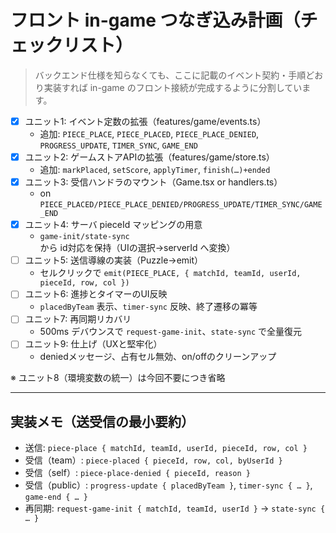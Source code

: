 # フロント in-game つなぎ込み計画（チェックリスト）

> バックエンド仕様を知らなくても、ここに記載のイベント契約・手順どおり実装すれば in-game のフロント接続が完成するように分割しています。

- [x] ユニット1: イベント定数の拡張（features/game/events.ts）
  - 追加: `PIECE_PLACE`, `PIECE_PLACED`, `PIECE_PLACE_DENIED`, `PROGRESS_UPDATE`, `TIMER_SYNC`, `GAME_END`
- [x] ユニット2: ゲームストアAPIの拡張（features/game/store.ts）
  - 追加: `markPlaced`, `setScore`, `applyTimer`, `finish(…)+ended`
- [x] ユニット3: 受信ハンドラのマウント（Game.tsx or handlers.ts）
  - on `PIECE_PLACED/PIECE_PLACE_DENIED/PROGRESS_UPDATE/TIMER_SYNC/GAME_END`
- [x] ユニット4: サーバ pieceId マッピングの用意
  - `game-init/state-sync` から id対応を保持（UIの選択→serverId へ変換）
- [ ] ユニット5: 送信導線の実装（Puzzle→emit）
  - セルクリックで `emit(PIECE_PLACE, { matchId, teamId, userId, pieceId, row, col })`
- [ ] ユニット6: 進捗とタイマーのUI反映
  - `placedByTeam` 表示、`timer-sync` 反映、終了遷移の冪等
- [ ] ユニット7: 再同期リカバリ
  - 500ms デバウンスで `request-game-init`、`state-sync` で全量復元
- [ ] ユニット9: 仕上げ（UXと堅牢化）
  - deniedメッセージ、占有セル無効、on/offのクリーンアップ

※ ユニット8（環境変数の統一）は今回不要につき省略

---

## 実装メモ（送受信の最小要約）
- 送信: `piece-place { matchId, teamId, userId, pieceId, row, col }`
- 受信（team）: `piece-placed { pieceId, row, col, byUserId }`
- 受信（self）: `piece-place-denied { pieceId, reason }`
- 受信（public）: `progress-update { placedByTeam }`, `timer-sync { … }`, `game-end { … }`
- 再同期: `request-game-init { matchId, teamId, userId }` → `state-sync { … }`
